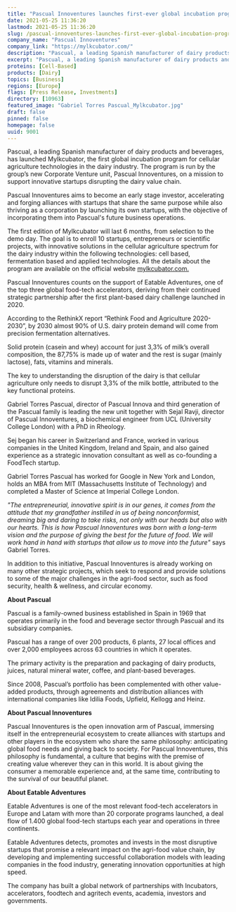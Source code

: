 ```yaml
---
title: "Pascual Innoventures launches first-ever global incubation program for cellular agriculture projects in the dairy spectrum"
date: 2021-05-25 11:36:20
lastmod: 2021-05-25 11:36:20
slug: /pascual-innoventures-launches-first-ever-global-incubation-program-cellular-agriculture
company_name: "Pascual Innoventures"
company_link: "https://mylkcubator.com/"
description: "Pascual, a leading Spanish manufacturer of dairy products and beverages, has launched Mylkcubator, the first global incubation program for cellular agriculture technologies in the dairy industry."
excerpt: "Pascual, a leading Spanish manufacturer of dairy products and beverages, has launched Mylkcubator, the first global incubation program for cellular agriculture technologies in the dairy industry."
proteins: [Cell-Based]
products: [Dairy]
topics: [Business]
regions: [Europe]
flags: [Press Release, Investments]
directory: [10963]
featured_image: "Gabriel Torres Pascual_Mylkcubator.jpg"
draft: false
pinned: false
homepage: false
uuid: 9001
---
```

<p>Pascual, a leading Spanish manufacturer of dairy products and beverages, has launched Mylkcubator, the first global incubation program for cellular agriculture technologies in the dairy industry. The program is run by the group’s new Corporate Venture unit, Pascual Innoventures, on a mission to support innovative startups disrupting the dairy value chain.</p>
<p>Pascual Innoventures aims to become an early stage investor, accelerating and forging alliances with startups that share the same purpose while also thriving as a corporation by launching its own startups, with the objective of incorporating them into Pascual's future business operations.</p>
<p>The first edition of Mylkcubator will last 6 months, from selection to the demo day. The goal is to enroll 10 startups, entrepreneurs or scientific projects, with innovative solutions in the cellular agriculture spectrum for the dairy industry within the following technologies: cell based, fermentation based and applied technologies. All the details about the program are available on the official website <a href="http://mylkcubator.com">mylkcubator.com. </a></p>
<p>Pascual Innoventures counts on the support of Eatable Adventures, one of the top three global food-tech accelerators, deriving from their continued strategic partnership after the first plant-based dairy challenge launched in 2020.</p>
<p>According to the RethinkX report “Rethink Food and Agriculture 2020-2030”, by 2030 almost 90% of U.S. dairy protein demand will come from precision fermentation alternatives.</p>
<p>Solid protein (casein and whey) account for just 3,3% of milk’s overall composition, the 87,75% is made up of water and the rest is sugar (mainly lactose), fats, vitamins and minerals.</p>
<p>The key to understanding the disruption of the dairy is that cellular agriculture only needs to disrupt 3,3% of the milk bottle, attributed to the key functional proteins.</p>
<p>Gabriel Torres Pascual, director of Pascual Innova and third generation of the Pascual family is leading the new unit together with Sejal Ravji, director of Pascual Innoventures, a biochemical engineer from UCL (University College London) with a PhD in Rheology.</p>
<p>Sej began his career in Switzerland and France, worked in various companies in the United Kingdom, Ireland and Spain, and also gained experience as a strategic innovation consultant as well as co-founding a FoodTech startup.</p>
<p>Gabriel Torres Pascual has worked for Google in New York and London, holds an MBA from MIT (Massachusetts Institute of Technology) and completed a Master of Science at Imperial College London.</p>
<p><em>"The entrepreneurial, innovative spirit is in our genes, it comes from the attitude that my grandfather instilled in us of being nonconformist, dreaming big and daring to take risks, not only with our heads but also with our hearts. This is how Pascual Innoventures was born with a long-term vision and the purpose of giving the best for the future of food. We will work hand in hand with startups that allow us to move into the future" </em>says Gabriel Torres.</p>
<p>In addition to this initiative, Pascual Innoventures is already working on many other strategic projects, which seek to respond and provide solutions to some of the major challenges in the agri-food sector, such as food security, health & wellness, and circular economy.</p>
<p><strong>About Pascual</strong></p>
<p>Pascual is a family-owned business established in Spain in 1969 that operates primarily in the food and beverage sector through Pascual and its subsidiary companies.</p>
<p>Pascual has a range of over 200 products, 6 plants, 27 local offices and over 2,000 employees across 63 countries in which it operates.</p>
<p>The primary activity is the preparation and packaging of dairy products, juices, natural mineral water, coffee, and plant-based beverages.</p>
<p>Since 2008, Pascual’s portfolio has been complemented with other value-added products, through agreements and distribution alliances with international companies like Idilia Foods, Upfield, Kellogg and Heinz.</p>
<p><strong>About Pascual Innoventures</strong></p>
<p>Pascual Innoventures is the open innovation arm of Pascual, immersing itself in the entrepreneurial ecosystem to create alliances with startups and other players in the ecosystem who share the same philosophy: anticipating global food needs and giving back to society. For Pascual Innoventures, this philosophy is fundamental, a culture that begins with the premise of creating value wherever they can in this world. It is about giving the consumer a memorable experience and, at the same time, contributing to the survival of our beautiful planet.</p>
<p><strong>About Eatable Adventures </strong></p>
<p>Eatable Adventures is one of the most relevant food-tech accelerators in Europe and Latam with more than 20 corporate programs launched, a deal flow of 1.400 global food-tech startups each year and operations in three continents.</p>
<p>Eatable Adventures detects, promotes and invests in the most disruptive startups that promise a relevant impact on the agri-food value chain, by developing and implementing successful collaboration models with leading companies in the food industry, generating innovation opportunities at high speed.</p>
<p>The company has built a global network of partnerships with Incubators, accelerators, foodtech and agritech events, academia, investors and governments.</p>
